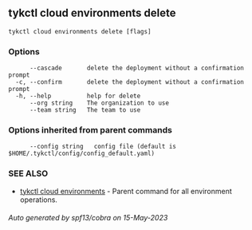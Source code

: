 ## tykctl cloud environments delete

```
tykctl cloud environments delete [flags]
```

### Options

```
      --cascade       delete the deployment without a confirmation prompt
  -c, --confirm       delete the deployment without a confirmation prompt
  -h, --help          help for delete
      --org string    The organization to use
      --team string   The team to use
```

### Options inherited from parent commands

```
      --config string   config file (default is $HOME/.tykctl/config/config_default.yaml)
```

### SEE ALSO

* [tykctl cloud environments](tykctl_cloud_environments.md)     - Parent command for all environment operations.

###### Auto generated by spf13/cobra on 15-May-2023
